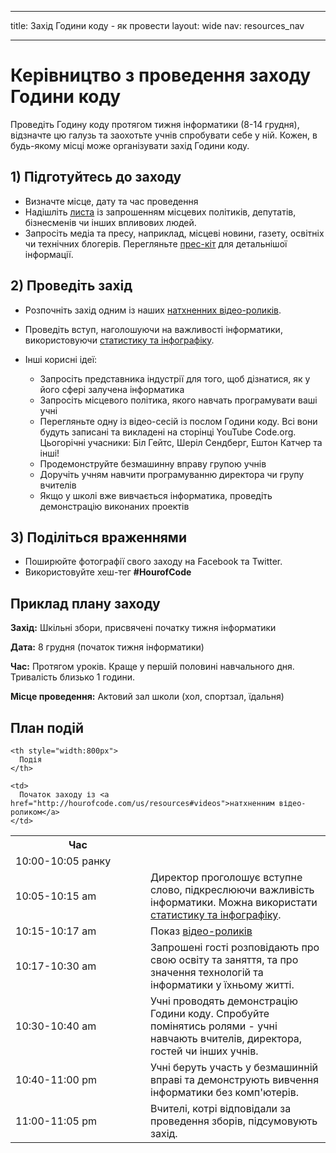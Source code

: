 * * *

title: Захід Години коду - як провести layout: wide nav: resources_nav

* * *

# Керівництво з проведення заходу Години коду

Проведіть Годину коду протягом тижня інформатики (8-14 грудня), відзначте цю галузь та заохотьте учнів спробувати себе у ній. Кожен, в будь-якому місці може організувати захід Години коду.

## 1) Підготуйтесь до заходу

  * Визначте місце, дату та час проведення
  * Надішліть [листа](<%= hoc_uri('https://docs.google.com/a/code.org/document/d/1eP41sKW7y0qq_JvkRIgZK8dWYICaGRZ4CCDETXa78wY/edit') %>) із запрошенням місцевих політиків, депутатів, бізнесменів чи інших впливових людей.
  * Запросіть медіа та пресу, наприклад, місцеві новини, газету, освітніх чи технічних блогерів. Перегляньте [прес-кіт](<%= hoc_uri('/resources/press-kit') %>) для детальнішої інформації.

## 2) Проведіть захід

  * Розпочніть захід одним із наших [натхненних відео-роликів](<%= hoc_uri('/resources#videos') %>).
  * Проведіть вступ, наголошуючи на важливості інформатики, використовуючи [статистику та інфографіку](<%= hoc_uri('/resources/stats') %>).   
      
    
  * Інші корисні ідеї: 
      * Запросіть представника індустрії для того, щоб дізнатися, як у його сфері залучена інформатика
      * Запросіть місцевого політика, якого навчать програмувати ваші учні
      * Перегляньте одну із відео-сесій із послом Години коду. Всі вони будуть записані та викладені на сторінці YouTube Code.org. Цьогорічні учасники: Біл Гейтс, Шеріл Сендберг, Ештон Катчер та інші!
      * Продемонструйте безмашинну вправу групою учнів
      * Доручіть учням навчити програмуванню директора чи групу вчителів
      * Якщо у школі вже вивчається інформатика, проведіть демонстрацію виконаних проектів

## 3) Поділіться враженнями

  * Поширюйте фотографії свого заходу на Facebook та Twitter. 
  * Використовуйте хеш-тег **#HourofCode**

## Приклад плану заходу

**Захід:** Шкільні збори, присвячені початку тижня інформатики

**Дата:** 8 грудня (початок тижня інформатики)

**Час:** Протягом уроків. Краще у першій половині навчального дня. Тривалість близько 1 години.

**Місце проведення:** Актовий зал школи (хол, спортзал, їдальня)   
  


## План подій

<table>
  <tr>
    <th style="width:200px">
      Час
    </th>
    
    <th style="width:800px">
      Подія
    </th>
  </tr>
  
  <tr>
    <td>
      10:00-10:05 ранку
    </td>
    
    <td>
      Початок заходу із <a href="http://hourofcode.com/us/resources#videos">натхненним відео-роликом</a>
    </td>
  </tr>
  
  <td>
    10:05-10:15 am
  </td>
  
  <td>
    Директор проголошує вступне слово, підкреслюючи важливість інформатики. Можна використати <a href="/resources/stats">статистику та інфографіку</a>.
  </td></tr> 
  
  <td>
    10:15-10:17 am
  </td>
  
  <td>
    Показ <a href="http://hourofcode.com/us/resources#videos">відео-роликів</a>
  </td></tr> 
  
  <td>
    10:17-10:30 am
  </td>
  
  <td>
    Запрошені гості розповідають про свою освіту та заняття, та про значення технологій та інформатики у їхньому житті.
  </td></tr> 
  
  <td>
    10:30-10:40 am
  </td>
  
  <td>
    Учні проводять демонстрацію Години коду. Спробуйте помінятись ролями - учні навчають вчителів, директора, гостей чи інших учнів.
  </td></tr> 
  
  <td>
    10:40-11:00 pm
  </td>
  
  <td>
    Учні беруть участь у безмашинній вправі та демонструють вивчення інформатики без комп'ютерів.
  </td></tr> 
  
  <td>
    11:00-11:05 pm
  </td>
  
  <td>
    Вчителі, котрі відповідали за проведення зборів, підсумовують захід.
  </td>
</table>